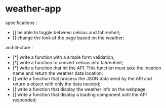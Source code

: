 # weather-app

specifications : 
- [] be able to toggle between celsius and fahrenheit;
- [] change the look of the page based on the weather;


architecture : 
- [*] write a function with a simple form validation;
- [*] write a function to convert celsius into fahrenheit;
- [*] write a function that hit the API. This function must take the location name and return the weather data location;
- [] write a function that process the JSON data send by the API and return a object with only the data needed;
- [] write a function that display the weather info on the webpage;
- [] write a function that display a loading component until the API responded;

